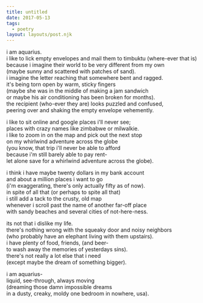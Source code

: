 ```yaml
---
title: untitled
date: 2017-05-13
tags:
  - poetry
layout: layouts/post.njk
---
```


i am aquarius.<br/>
i like to lick empty envelopes and mail them to timbuktu (where-ever that is)<br/>
because i imagine their world to be very different from my own<br/>
(maybe sunny and scattered with patches of sand).<br/>
i imagine the letter reaching that somewhere bent and ragged.<br/>
it's being torn open by warm, sticky fingers<br/>
(maybe she was in the middle of making a jam sandwich<br/>
or maybe his air conditioning has been broken for months).<br/>
the recipient (who-ever they are) looks puzzled and confused,<br/>
peering over and shaking the empty envelope vehemently.<br/>

i like to sit online and google places i'll never see;<br/>
places with crazy names like zimbabwe or milwalkie.<br/>
i like to zoom in on the map and pick out the next stop<br/>
on my whirlwind adventure across the globe<br/>
(you know, that trip i'll never be able to afford<br/>
because i'm still barely able to pay rent-<br/>
let alone save for a whirlwind adventure across the globe).<br/>

i think i have maybe twenty dollars in my bank account<br/>
and about a million places i want to go<br/>
(i'm exaggerating, there's only actually fifty as of now).<br/>
in spite of all that (or perhaps to spite all that)<br/>
i still add a tack to the crusty, old map<br/>
whenever i scroll past the name of another far-off place<br/>
with sandy beaches and several cities of not-here-ness.<br/>

its not that i dislike my life.<br/>
there's nothing wrong with the squeaky door and noisy neighbors<br/>
(who probably have an elephant living with them upstairs).<br/>
i have plenty of food, friends, (and beer-<br/>
to wash away the memories of yesterdays sins).<br/>
there's not really a lot else that i need<br/>
(except maybe the dream of something bigger).<br/>

i am aquarius-<br/>
liquid, see-through, always moving<br/>
(dreaming those damn impossible dreams<br/>
in a dusty, creaky, moldy one bedroom in nowhere, usa).
